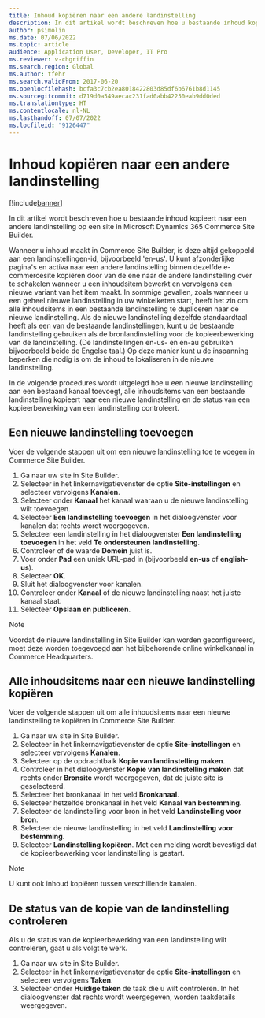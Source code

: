 ```yaml
---
title: Inhoud kopiëren naar een andere landinstelling
description: In dit artikel wordt beschreven hoe u bestaande inhoud kopieert naar een andere landinstelling op een site in Microsoft Dynamics 365 Commerce Site Builder.
author: psimolin
ms.date: 07/06/2022
ms.topic: article
audience: Application User, Developer, IT Pro
ms.reviewer: v-chgriffin
ms.search.region: Global
ms.author: tfehr
ms.search.validFrom: 2017-06-20
ms.openlocfilehash: bcfa3c7cb2ea8018422803d85df6b6761b8d1145
ms.sourcegitcommit: d719d0a549aecac231fad0abb42250eab9dd0ded
ms.translationtype: HT
ms.contentlocale: nl-NL
ms.lasthandoff: 07/07/2022
ms.locfileid: "9126447"
---
```

# <a name="copy-content-to-another-locale"></a>Inhoud kopiëren naar een andere landinstelling

[!include[banner](../includes/banner.md)]

In dit artikel wordt beschreven hoe u bestaande inhoud kopieert naar een andere landinstelling op een site in Microsoft Dynamics 365 Commerce Site Builder.

Wanneer u inhoud maakt in Commerce Site Builder, is deze altijd gekoppeld aan een landinstellingen-id, bijvoorbeeld 'en-us'. U kunt afzonderlijke pagina's en activa naar een andere landinstelling binnen dezelfde e-commercesite kopiëren door van de ene naar de andere landinstelling over te schakelen wanneer u een inhoudsitem bewerkt en vervolgens een nieuwe variant van het item maakt. In sommige gevallen, zoals wanneer u een geheel nieuwe landinstelling in uw winkelketen start, heeft het zin om alle inhoudsitems in een bestaande landinstelling te dupliceren naar de nieuwe landinstelling. Als de nieuwe landinstelling dezelfde standaardtaal heeft als een van de bestaande landinstellingen, kunt u de bestaande landinstelling gebruiken als de bronlandinstelling voor de kopieerbewerking van de landinstelling. (De landinstellingen en-us- en en-au gebruiken bijvoorbeeld beide de Engelse taal.) Op deze manier kunt u de inspanning beperken die nodig is om de inhoud te lokaliseren in de nieuwe landinstelling.

In de volgende procedures wordt uitgelegd hoe u een nieuwe landinstelling aan een bestaand kanaal toevoegt, alle inhoudsitems van een bestaande landinstelling kopieert naar een nieuwe landinstelling en de status van een kopieerbewerking van een landinstelling controleert.

## <a name="add-a-new-locale"></a>Een nieuwe landinstelling toevoegen

Voer de volgende stappen uit om een nieuwe landinstelling toe te voegen in Commerce Site Builder.

1. Ga naar uw site in Site Builder.
1. Selecteer in het linkernavigatievenster de optie **Site-instellingen** en selecteer vervolgens **Kanalen**.
1. Selecteer onder **Kanaal** het kanaal waaraan u de nieuwe landinstelling wilt toevoegen.
1. Selecteer **Een landinstelling toevoegen** in het dialoogvenster voor kanalen dat rechts wordt weergegeven.
1. Selecteer een landinstelling in het dialoogvenster **Een landinstelling toevoegen** in het veld **Te ondersteunen landinstelling**.
1. Controleer of de waarde **Domein** juist is.
1. Voer onder **Pad** een uniek URL-pad in (bijvoorbeeld **en-us** of **english-us**).
1. Selecteer **OK**.
1. Sluit het dialoogvenster voor kanalen.
1. Controleer onder **Kanaal** of de nieuwe landinstelling naast het juiste kanaal staat.
1. Selecteer **Opslaan en publiceren**.

> [!NOTE]
> Voordat de nieuwe landinstelling in Site Builder kan worden geconfigureerd, moet deze worden toegevoegd aan het bijbehorende online winkelkanaal in Commerce Headquarters.

## <a name="copy-all-content-items-to-a-new-locale"></a>Alle inhoudsitems naar een nieuwe landinstelling kopiëren

Voer de volgende stappen uit om alle inhoudsitems naar een nieuwe landinstelling te kopiëren in Commerce Site Builder.

1. Ga naar uw site in Site Builder.
1. Selecteer in het linkernavigatievenster de optie **Site-instellingen** en selecteer vervolgens **Kanalen**.
1. Selecteer op de opdrachtbalk **Kopie van landinstelling maken**.
1. Controleer in het dialoogvenster **Kopie van landinstelling maken** dat rechts onder **Bronsite** wordt weergegeven, dat de juiste site is geselecteerd.
1. Selecteer het bronkanaal in het veld **Bronkanaal**.
1. Selecteer hetzelfde bronkanaal in het veld **Kanaal van bestemming**.
1. Selecteer de landinstelling voor bron in het veld **Landinstelling voor bron**.
1. Selecteer de nieuwe landinstelling in het veld **Landinstelling voor bestemming**.
1. Selecteer **Landinstelling kopiëren**. Met een melding wordt bevestigd dat de kopieerbewerking voor landinstelling is gestart.

> [!NOTE]
> U kunt ook inhoud kopiëren tussen verschillende kanalen.

## <a name="monitor-the-status-of-the-locale-copy"></a>De status van de kopie van de landinstelling controleren

Als u de status van de kopieerbewerking van een landinstelling wilt controleren, gaat u als volgt te werk.

1. Ga naar uw site in Site Builder.
1. Selecteer in het linkernavigatievenster de optie **Site-instellingen** en selecteer vervolgens **Taken**.
1. Selecteer onder **Huidige taken** de taak die u wilt controleren. In het dialoogvenster dat rechts wordt weergegeven, worden taakdetails weergegeven.

